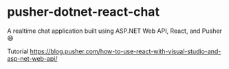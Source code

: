 # pusher-dotnet-react-chat
A realtime chat application built using ASP.NET Web API, React, and Pusher :smile:

Tutorial
https://blog.pusher.com/how-to-use-react-with-visual-studio-and-asp-net-web-api/
